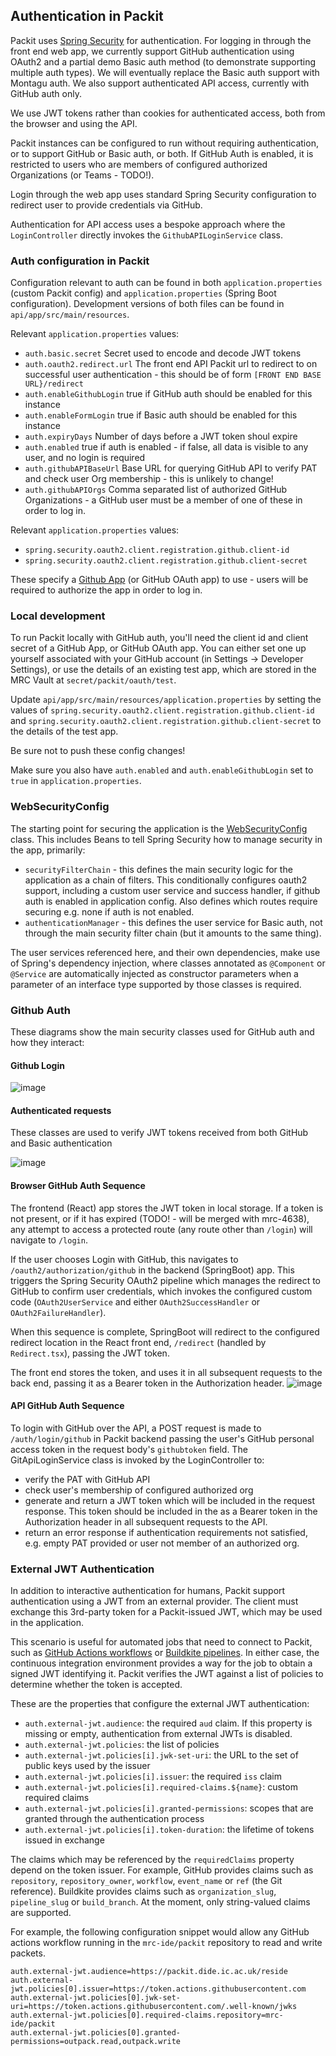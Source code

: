 ## Authentication in Packit

Packit uses [Spring Security](https://spring.io/projects/spring-security) for authentication. For logging in through the front end web app, we currently 
support GitHub authentication using OAuth2 and a partial demo Basic auth method (to demonstrate supporting multiple auth types). We
will eventually replace the Basic auth support with Montagu auth. We also support authenticated API access, currently
with GitHub auth only. 

We use JWT tokens rather than cookies for authenticated access, both from the browser and using the API. 

Packit instances can be configured to run without requiring authentication, or to support GitHub or Basic auth, or both.
If GitHub Auth is enabled, it is restricted to users who are members of configured authorized Organizations (or Teams - TODO!).

Login through the web app uses standard Spring Security configuration to redirect user to provide credentials via
GitHub.

Authentication for API access uses a bespoke approach where the `LoginController` directly invokes the
`GithubAPILoginService` class.

### Auth configuration in Packit
Configuration relevant to auth can be found in both `application.properties` (custom Packit config) and `application.properties`
(Spring Boot configuration). Development versions of both files can be found in `api/app/src/main/resources`.

Relevant `application.properties` values:
- `auth.basic.secret` Secret used to encode and decode JWT tokens
- `auth.oauth2.redirect.url` The front end API Packit url to redirect to on successful user authentication - this should
be of form `[FRONT END BASE URL}/redirect`
- `auth.enableGithubLogin` true if GitHub auth should be enabled for this instance
- `auth.enableFormLogin` true if Basic auth should be enabled for this instance
- `auth.expiryDays` Number of days before a JWT token shoul expire
- `auth.enabled` true if auth is enabled - if false, all data is visible to any user, and no login is required
- `auth.githubAPIBaseUrl` Base URL for querying GitHub API to verify PAT and check user Org membership - this is unlikely to change!
- `auth.githubAPIOrgs` Comma separated list of authorized GitHub Organizations - a GitHub user must be a member 
of one of these in order to log in. 

Relevant `application.properties` values:
- `spring.security.oauth2.client.registration.github.client-id`
- `spring.security.oauth2.client.registration.github.client-secret`

These specify a [Github App](https://docs.github.com/en/apps) (or GitHub OAuth app) to use - users will be required to authorize the app in order to
log in. 

### Local development 

To run Packit locally with GitHub auth, you'll need the client id and client secret of a GitHub App, or GitHub OAuth app. 
You can either set one up yourself associated with your GitHub account (in Settings -> Developer Settings),
or use the details of an existing test app, which are stored in the MRC Vault at
`secret/packit/oauth/test`.

Update `api/app/src/main/resources/application.properties` by setting the values of
`spring.security.oauth2.client.registration.github.client-id` and 
`spring.security.oauth2.client.registration.github.client-secret` to the details of the test app. 

Be sure not to push these config changes!

Make sure you also have `auth.enabled` and `auth.enableGithubLogin` set to `true` in `application.properties`.


### WebSecurityConfig

The starting point for securing the application is the 
[WebSecurityConfig](https://github.com/mrc-ide/packit/blob/main/api/app/src/main/kotlin/packit/security/WebSecurityConfig.kt)
class. This includes Beans to tell Spring Security how to manage security in the app, primarily:
- `securityFilterChain` - this defines the main security logic for the application as a chain of filters. This 
conditionally configures oauth2 support, including a custom user service and success handler, if github auth is enabled
in application config. Also defines which routes require securing e.g. none if auth is not enabled.
- `authenticationManager` - this defines the user service for Basic auth, not through the main security 
filter chain (but it amounts to the same thing).

The user services referenced here, and their own dependencies, make use of Spring's dependency injection, where
classes annotated as `@Component` or `@Service` are automatically injected as constructor parameters when a parameter
of an interface type supported by those classes is required.

### Github Auth

These diagrams show the main security classes used for GitHub auth and how they interact:

#### Github Login
![image](Packit%20Github%20login.drawio.png)

#### Authenticated requests 

These classes are used to verify JWT tokens received from both GitHub and Basic authentication

![image](Packit%20JWT%20authenticate.drawio.png)

#### Browser GitHub Auth Sequence
 
The frontend (React) app stores the JWT token in local storage. If a token is not present, or if it has expired
(TODO! - will be merged with mrc-4638), any attempt to access a protected route (any route other than `/login`) will navigate to `/login`.

If the user chooses
Login with GitHub, this navigates to `/oauth2/authorization/github` in the backend (SpringBoot) app. This triggers
the Spring Security OAuth2 pipeline which manages the redirect to GitHub to confirm user credentials, which invokes
the configured custom code (`OAuth2UserService` and either `OAuth2SuccessHandler` or `OAuth2FailureHandler`). 

When this sequence is complete,
SpringBoot will redirect to the configured redirect location in the React front end, `/redirect` (handled by
`Redirect.tsx`), passing the JWT token. 

The front end stores the token, and uses it in all subsequent requests to the 
back end, passing it as a Bearer token in the Authorization header. 
![image](Packit%20browser%20login.drawio.png)


#### API GitHub Auth Sequence

To login with GitHub over the API, a POST request is made to `/auth/login/github` in Packit backend passing the user's GitHub
personal access token in the request body's `githubtoken` field. 
The GitApiLoginService class is invoked by the LoginController to:
- verify the PAT with GitHub API
- check user's membership of configured authorized org
- generate and return a JWT token which will be included in the request response. This token should be included in the 
as a Bearer token in the Authorization header in all subsequent requests to the API.
- return an error response if authentication requirements not satisfied, e.g. empty PAT provided or user not member of
an authorized org. 

### External JWT Authentication

In addition to interactive authentication for humans, Packit support authentication using a JWT from an external
provider. The client must exchange this 3rd-party token for a Packit-issued JWT, which may be used in the application.

This scenario is useful for automated jobs that need to connect to Packit, such as
[GitHub Actions workflows][github-oidc] or [Buildkite pipelines][buildkite-oidc]. In either case, the continuous
integration environment provides a way for the job to obtain a signed JWT identifying it. Packit verifies the JWT
against a list of policies to determine whether the token is accepted.

These are the properties that configure the external JWT authentication:
- `auth.external-jwt.audience`: the required `aud` claim. If this property is missing or empty, authentication from external JWTs is disabled.
- `auth.external-jwt.policies`: the list of policies
- `auth.external-jwt.policies[i].jwk-set-uri`: the URL to the set of public keys used by the issuer
- `auth.external-jwt.policies[i].issuer`: the required `iss` claim
- `auth.external-jwt.policies[i].required-claims.${name}`: custom required claims
- `auth.external-jwt.policies[i].granted-permissions`: scopes that are granted through the authentication process
- `auth.external-jwt.policies[i].token-duration`: the lifetime of tokens issued in exchange

The claims which may be referenced by the `requiredClaims` property depend on the token issuer. For example, GitHub
provides claims such as `repository`, `repository_owner`, `workflow`, `event_name` or `ref` (the Git reference).
Buildkite provides claims such as `organization_slug`, `pipeline_slug` or `build_branch`. At the moment, only
string-valued claims are supported.

For example, the following configuration snippet would allow any GitHub actions workflow running in the `mrc-ide/packit`
repository to read and write packets.

```
auth.external-jwt.audience=https://packit.dide.ic.ac.uk/reside
auth.external-jwt.policies[0].issuer=https://token.actions.githubusercontent.com
auth.external-jwt.policies[0].jwk-set-uri=https://token.actions.githubusercontent.com/.well-known/jwks
auth.external-jwt.policies[0].required-claims.repository=mrc-ide/packit
auth.external-jwt.policies[0].granted-permissions=outpack.read,outpack.write
```

[github-oidc]: https://docs.github.com/en/actions/security-for-github-actions/security-hardening-your-deployments/about-security-hardening-with-openid-connect
[buildkite-oidc]: https://buildkite.com/docs/pipelines/security/oidc
